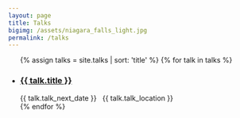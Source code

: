 ```yaml
---
layout: page
title: Talks
bigimg: /assets/niagara_falls_light.jpg
permalink: /talks
---
```


<ul class="fa-ul">
{% assign talks = site.talks | sort: 'title' %}
{% for talk in talks %}
  <li>
    <h3><i class="fa-li fa fa-graduation-cap"></i><a href="{{ talk.url }}">{{ talk.title }}</a></h3>
      <i class="fa fa-calendar"></i> {{ talk.talk_next_date }}
      &nbsp;
      <i class="fa fa-map-marker"></i> {{ talk.talk_location }}
  </li>
{% endfor %}
</ul>
